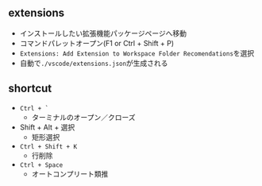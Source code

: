 ## extensions

- インストールしたい拡張機能パッケージページへ移動
- コマンドパレットオープン(F1 or Ctrl + Shift + P)
- `Extensions: Add Extension to Workspace Folder Recomendations`を選択
- 自動で`./vscode/extensions.json`が生成される

## shortcut

- `` Ctrl + ` ``
  - ターミナルのオープン／クローズ
- Shift + Alt + 選択
  - 矩形選択
- `Ctrl + Shift + K`
  - 行削除
- `Ctrl + Space`
  - オートコンプリート類推
